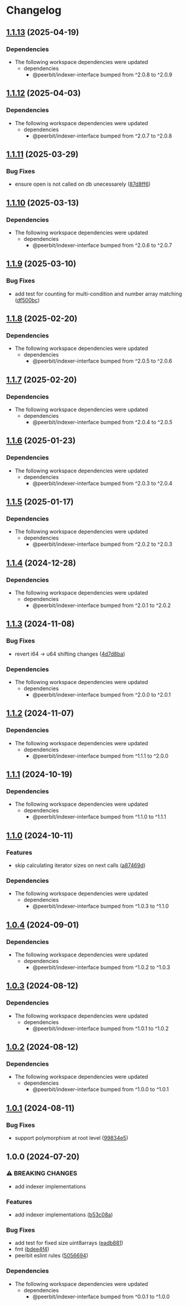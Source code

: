 # Changelog

## [1.1.13](https://github.com/dao-xyz/peerbit/compare/indexer-tests-v1.1.12...indexer-tests-v1.1.13) (2025-04-19)


### Dependencies

* The following workspace dependencies were updated
  * dependencies
    * @peerbit/indexer-interface bumped from ^2.0.8 to ^2.0.9

## [1.1.12](https://github.com/dao-xyz/peerbit/compare/indexer-tests-v1.1.11...indexer-tests-v1.1.12) (2025-04-03)


### Dependencies

* The following workspace dependencies were updated
  * dependencies
    * @peerbit/indexer-interface bumped from ^2.0.7 to ^2.0.8

## [1.1.11](https://github.com/dao-xyz/peerbit/compare/indexer-tests-v1.1.10...indexer-tests-v1.1.11) (2025-03-29)


### Bug Fixes

* ensure open is not called on db unecessarely ([87d8ff6](https://github.com/dao-xyz/peerbit/commit/87d8ff6355f8fae9f8be268fd4db4dd81d49a1a2))

## [1.1.10](https://github.com/dao-xyz/peerbit/compare/indexer-tests-v1.1.9...indexer-tests-v1.1.10) (2025-03-13)


### Dependencies

* The following workspace dependencies were updated
  * dependencies
    * @peerbit/indexer-interface bumped from ^2.0.6 to ^2.0.7

## [1.1.9](https://github.com/dao-xyz/peerbit/compare/indexer-tests-v1.1.8...indexer-tests-v1.1.9) (2025-03-10)


### Bug Fixes

* add  test for counting for multi-condition and number array matching ([df500bc](https://github.com/dao-xyz/peerbit/commit/df500bc9c3f6271514a6cf12637a351aff19a468))

## [1.1.8](https://github.com/dao-xyz/peerbit/compare/indexer-tests-v1.1.7...indexer-tests-v1.1.8) (2025-02-20)


### Dependencies

* The following workspace dependencies were updated
  * dependencies
    * @peerbit/indexer-interface bumped from ^2.0.5 to ^2.0.6

## [1.1.7](https://github.com/dao-xyz/peerbit/compare/indexer-tests-v1.1.6...indexer-tests-v1.1.7) (2025-02-20)


### Dependencies

* The following workspace dependencies were updated
  * dependencies
    * @peerbit/indexer-interface bumped from ^2.0.4 to ^2.0.5

## [1.1.6](https://github.com/dao-xyz/peerbit/compare/indexer-tests-v1.1.5...indexer-tests-v1.1.6) (2025-01-23)


### Dependencies

* The following workspace dependencies were updated
  * dependencies
    * @peerbit/indexer-interface bumped from ^2.0.3 to ^2.0.4

## [1.1.5](https://github.com/dao-xyz/peerbit/compare/indexer-tests-v1.1.4...indexer-tests-v1.1.5) (2025-01-17)


### Dependencies

* The following workspace dependencies were updated
  * dependencies
    * @peerbit/indexer-interface bumped from ^2.0.2 to ^2.0.3

## [1.1.4](https://github.com/dao-xyz/peerbit/compare/indexer-tests-v1.1.3...indexer-tests-v1.1.4) (2024-12-28)


### Dependencies

* The following workspace dependencies were updated
  * dependencies
    * @peerbit/indexer-interface bumped from ^2.0.1 to ^2.0.2

## [1.1.3](https://github.com/dao-xyz/peerbit/compare/indexer-tests-v1.1.2...indexer-tests-v1.1.3) (2024-11-08)


### Bug Fixes

* revert i64  -&gt; u64 shifting changes ([4d7d8ba](https://github.com/dao-xyz/peerbit/commit/4d7d8ba0a90e147ed1c8bffbf55219db521dc853))


### Dependencies

* The following workspace dependencies were updated
  * dependencies
    * @peerbit/indexer-interface bumped from ^2.0.0 to ^2.0.1

## [1.1.2](https://github.com/dao-xyz/peerbit/compare/indexer-tests-v1.1.1...indexer-tests-v1.1.2) (2024-11-07)


### Dependencies

* The following workspace dependencies were updated
  * dependencies
    * @peerbit/indexer-interface bumped from ^1.1.1 to ^2.0.0

## [1.1.1](https://github.com/dao-xyz/peerbit/compare/indexer-tests-v1.1.0...indexer-tests-v1.1.1) (2024-10-19)


### Dependencies

* The following workspace dependencies were updated
  * dependencies
    * @peerbit/indexer-interface bumped from ^1.1.0 to ^1.1.1

## [1.1.0](https://github.com/dao-xyz/peerbit/compare/indexer-tests-v1.0.4...indexer-tests-v1.1.0) (2024-10-11)


### Features

* skip calculating iterator sizes on next calls ([a87469d](https://github.com/dao-xyz/peerbit/commit/a87469d4cadb8b8ec988e609ea39f97e40033c4e))


### Dependencies

* The following workspace dependencies were updated
  * dependencies
    * @peerbit/indexer-interface bumped from ^1.0.3 to ^1.1.0

## [1.0.4](https://github.com/dao-xyz/peerbit/compare/indexer-tests-v1.0.3...indexer-tests-v1.0.4) (2024-09-01)


### Dependencies

* The following workspace dependencies were updated
  * dependencies
    * @peerbit/indexer-interface bumped from ^1.0.2 to ^1.0.3

## [1.0.3](https://github.com/dao-xyz/peerbit/compare/indexer-tests-v1.0.2...indexer-tests-v1.0.3) (2024-08-12)


### Dependencies

* The following workspace dependencies were updated
  * dependencies
    * @peerbit/indexer-interface bumped from ^1.0.1 to ^1.0.2

## [1.0.2](https://github.com/dao-xyz/peerbit/compare/indexer-tests-v1.0.1...indexer-tests-v1.0.2) (2024-08-12)


### Dependencies

* The following workspace dependencies were updated
  * dependencies
    * @peerbit/indexer-interface bumped from ^1.0.0 to ^1.0.1

## [1.0.1](https://github.com/dao-xyz/peerbit/compare/indexer-tests-v1.0.0...indexer-tests-v1.0.1) (2024-08-11)


### Bug Fixes

* support polymorphism at root level ([99834e5](https://github.com/dao-xyz/peerbit/commit/99834e501009cb22455bba663f6d42b9a28b018e))

## 1.0.0 (2024-07-20)


### ⚠ BREAKING CHANGES

* add indexer implementations

### Features

* add indexer implementations ([b53c08a](https://github.com/dao-xyz/peerbit/commit/b53c08a01bcf24cf1832619b469b0f9f564f669d))


### Bug Fixes

* add test for fixed size uint8arrays ([eadb881](https://github.com/dao-xyz/peerbit/commit/eadb881c7d3f2a3cf5cdf7269462547c574ba5f3))
* fmt ([bdee4f4](https://github.com/dao-xyz/peerbit/commit/bdee4f4943fcabd21c53a4f37dba17d04cea2577))
* peerbit eslint rules ([5056694](https://github.com/dao-xyz/peerbit/commit/5056694f90ad03c0c5ba1e47c6ac57387d85aba9))


### Dependencies

* The following workspace dependencies were updated
  * dependencies
    * @peerbit/indexer-interface bumped from ^0.0.1 to ^1.0.0
